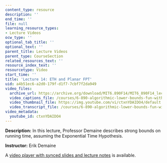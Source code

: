 ```yaml
---
content_type: resource
description: ''
end_time: ''
file: null
learning_resource_types:
- Lecture Videos
ocw_type: ''
optional_tab_title: ''
optional_text: ''
parent_title: Lecture Videos
parent_type: CourseSection
related_resources_text: ''
resource_index_text: ''
resourcetype: Video
start_time: ''
title: 'Lecture 14: ETH and Planar FPT'
uid: a4b51ec6-a2d0-179f-d1f7-7cbf7f2da949
video_files:
  archive_url: https://archive.org/download/MIT6.890F14/MIT6_890F14_lec14_300k.mp4
  video_captions_file: /courses/6-890-algorithmic-lower-bounds-fun-with-hardness-proofs-fall-2014/5ea2b5a6f60e59bf88ec5d6a50334e20_ctxnYDAIDO4.vtt
  video_thumbnail_file: https://img.youtube.com/vi/ctxnYDAIDO4/default.jpg
  video_transcript_file: /courses/6-890-algorithmic-lower-bounds-fun-with-hardness-proofs-fall-2014/2e2f2f5755442b3942cf9cf7c780abcb_ctxnYDAIDO4.pdf
video_metadata:
  youtube_id: ctxnYDAIDO4
---
```


**Description:** In this lecture, Professor Demaine describes strong bounds on running time, assuming the Exponential Time Hypothesis.

**Instructor:** Erik Demaine

A [video player with synced slides and lecture notes](http://courses.csail.mit.edu/6.890/fall14/lectures/L14.html) is available.

